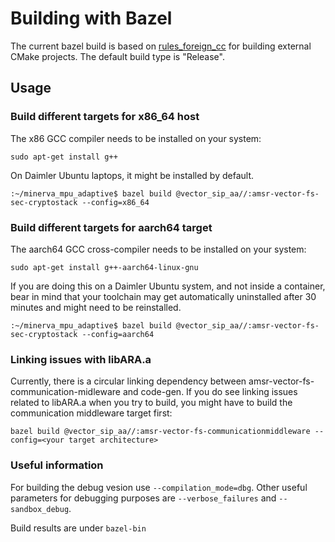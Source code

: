 # Building with Bazel

The current bazel build is based on [rules_foreign_cc](https://github.com/bazelbuild/rules_foreign_cc) for building
external CMake projects. The default build type is "Release".

## Usage
### Build different targets for x86_64 host  

The x86 GCC compiler needs to be installed on your system:
```
sudo apt-get install g++
```

On Daimler Ubuntu laptops, it might be installed by default.

```
:~/minerva_mpu_adaptive$ bazel build @vector_sip_aa//:amsr-vector-fs-sec-cryptostack --config=x86_64
```

### Build different targets for aarch64 target 

The aarch64 GCC cross-compiler needs to be installed on your system:
```
sudo apt-get install g++-aarch64-linux-gnu
```

If you are doing this on a Daimler Ubuntu system, and not inside a container, bear in mind that your toolchain may get
automatically uninstalled after 30 minutes and might need to be reinstalled. 

```
:~/minerva_mpu_adaptive$ bazel build @vector_sip_aa//:amsr-vector-fs-sec-cryptostack --config=aarch64
```

### Linking issues with libARA.a

Currently, there is a circular linking dependency between amsr-vector-fs-communication-midleware and code-gen. If you
do see linking issues related to libARA.a when you try to build, you might have to build the communication middleware
target first:
```
bazel build @vector_sip_aa//:amsr-vector-fs-communicationmiddleware --config=<your target architecture>
```

### Useful information
For building the debug vesion use `--compilation_mode=dbg`. Other useful parameters for debugging purposes are
`--verbose_failures` and `--sandbox_debug`.

Build results are under `bazel-bin`

